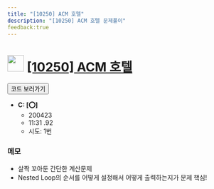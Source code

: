 ```yaml
---
title: "[10250] ACM 호텔"
description: "[10250] ACM 호텔 문제풀이"
feedback:true
---
```

<h1><img src="https://doky.space/assets/icpclev/b3.svg" height="37px"> <a href="http://icpc.me/10250">[10250] ACM 호텔</a></h1>

<a href="https://github.com/DokySp/acmicpc-practice/tree/master/10250"><button class="btn btn-info">코드 보러가기</button></a>

- **C: [:o:]**
  - 200423
  - 11:31 .92
  - 시도: 1번

### 메모
 - 살짝 꼬아둔 간단한 계산문제
 - Nested Loop의 순서를 어떻게 설정해서 어떻게 출력하는지가 문제 핵심!
